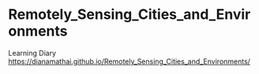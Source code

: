 # Remotely_Sensing_Cities_and_Environments
Learning Diary
https://dianamathai.github.io/Remotely_Sensing_Cities_and_Environments/

